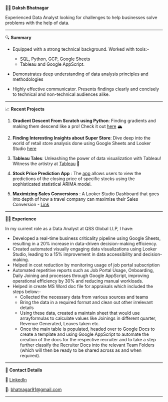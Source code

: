 👨‍💼 **Daksh Bhatnagar**

Experienced Data Analyst looking for challenges to help businesses solve problems with the help of data.

---

 🔍 **Summary**

- Equipped with a strong technical background. Worked with tools:-
  - SQL, Python, GCP, Google Sheets
  - Tableau and Google AppScript.

- Demonstrates deep understanding of data analysis principles and methodologies
- Highly effective communicator. Presents findings clearly and concisely to technical and non-technical audiences alike.
---

 📈 **Recent Projects**

1. **Gradient Descent From Scratch using Python**: Finding gradients and making them descend like a pro! Check it out [here](https://bit.ly/3fwd7JD) 🏔️
   
2. **Finding Interesting Insights about Super Store**: Dive deep into the world of retail store analysis done using Google Sheets and Looker Studio [here](https://docs.google.com/spreadsheets/d/14h0UCZOhi1nQx7oT7DY8SYmqp3S0Y5UssEjkGAuVgXo/edit#gid=312503756) 
   
3. **Tableau Tales**: Unleashing the power of data visualization with Tableau! Witness the artistry at [Tableau](https://public.tableau.com/app/profile/daksh.bhatnagar) 🎨
   
4. **Stock Price Prediction App** : The [app](https://stockpredictions.streamlit.app/) allows users to view the predictions of the closing price of specific stocks using the sophisticated statistical ARIMA model.

5. **Maximizing Sales Conversions** : A Looker Studio Dashboard that goes into depth of how a travel company can maximise their Sales Conversion - [Link](https://lookerstudio.google.com/reporting/cc4ee68d-2634-4110-8652-811626ea9b05/page/p_4qnx3lohhd)

---

👨‍💻 **Experience**

In my current role as a Data Analyst at QSS Global LLP, I have:

- Developed a real-time business criticality pipeline using Google Sheets, resulting in a 20% increase in data-driven decision-making efficiency.
- Created automated visually engaging data visualizations using Looker Studio, leading to a 15% improvement in data accessibility and decision-making.
- Helped in cost reduction by monitoring usage of job portal subscription
- Automated repetitive reports such as Job Portal Usage, Onboarding, Daily Joining and processes through Google AppScript, improving operational efficiency by 30% and reducing manual workloads.
- Helped in create MS Word doc file for appraisals which included the steps below:-
  -  Collected the necessary data from various sources and teams
  -  Bring the data in a required format and clean out other irrelevant details
  -  Using these data, created a maintain sheet that would use arrayformulas to calculate values like Joinings in different quarter, Revenue Generated, Leaves taken etc.
  -  Once the main table is populated, headed over to Google Docs to create a template and using Google AppScript to automate the creation of the docs for the respective recruiter and to take a step further classify the Recruiter Docs into the relevant Team Folders (which will then be ready to be shared across as and when required).
---

📧 **Contact Details**

🔗 [LinkedIn](https://www.linkedin.com/in/dakshb/)

📧: bhatnagar91@gmail.com

---
